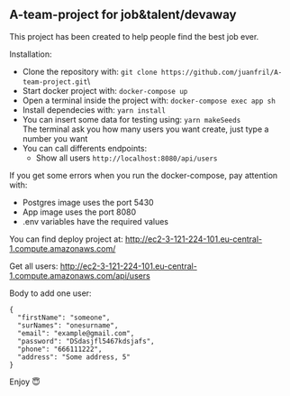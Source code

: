 ## A-team-project for job&talent/devaway

This project has been created to help people find the best job ever.

Installation:

- Clone the repository with:
  `git clone https://github.com/juanfril/A-team-project.git`\
- Start docker project with:
  `docker-compose up`
- Open a terminal inside the project with:
  `docker-compose exec app sh`
- Install dependecies with:
  `yarn install`
- You can insert some data for testing using:
  `yarn makeSeeds` </br>
  The terminal ask you how many users you want create, just type a number you want
- You can call differents endpoints:
  - Show all users
    `http://localhost:8080/api/users`

If you get some errors when you run the docker-compose, pay attention with:

- Postgres image uses the port 5430
- App image uses the port 8080
- .env variables have the required values

You can find deploy project at: http://ec2-3-121-224-101.eu-central-1.compute.amazonaws.com/

Get all users: http://ec2-3-121-224-101.eu-central-1.compute.amazonaws.com/api/users

Body to add one user:

```
{
  "firstName": "someone",
  "surNames": "onesurname",
  "email": "example@gmail.com",
  "password": "DSdasjfl5467kdsjafs",
  "phone": "666111222",
  "address": "Some address, 5"
}
```

Enjoy 😇
